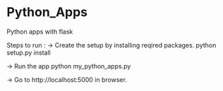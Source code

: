 # Python_Apps
Python apps with flask

Steps to run : 
-> Create the setup by installing reqired packages.
     python setup.py install

-> Run the app
     python my_python_apps.py 

-> Go to http://localhost:5000 in browser.
